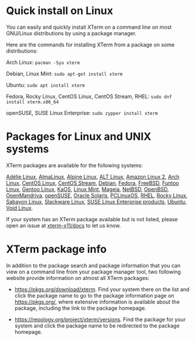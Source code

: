 <!-- 
// top menu
// 'Install'
// _'Package' = this page
// _'xterm.tar.gz'
-->

# Quick install on Linux

You can easily and quickly install XTerm on a command line on most GNU/Linux distributions by using a package manager.

Here are the commands for installing XTerm from a package on some distributions:

Arch Linux: `pacman -Syu xterm`
<!-- source: https://bbs.archlinux.org/viewtopic.php?id=242823 -->

Debian, Linux Mint: `sudo apt-get install xterm`
<!-- https://www.debian.org/releases/ and [APT](https://packages.debian.org/sid/apt) -->

Ubuntu: `sudo apt install xterm`

Fedora, Rocky Linux, CentOS Linux, CentOS Stream, RHEL: `sudo dnf install xterm.x86_64`

openSUSE, SUSE Linux Enterprise: `sudo zypper install xterm`

# Packages for Linux and UNIX systems

XTerm packages are available for the following systems:

[Adélie Linux](https://www.adelielinux.org/), [AlmaLinux](https://almalinux.org/), [Alpine Linux](https://www.alpinelinux.org/), [ALT Linux](https://en.altlinux.org/), [Amazon Linux 2](https://aws.amazon.com/amazon-linux-2/), [Arch Linux](https://archlinux.org/), [CentOS Linux](https://www.centos.org/centos-linux/), [CentOS Stream](https://www.centos.org/centos-stream/), [Debian](https://www.debian.org/), [Fedora](https://getfedora.org/), [FreeBSD](https://www.freebsd.org/), [Funtoo Linux](https://www.funtoo.org), [Gentoo Linux](https://www.gentoo.org/), [KaOS](https://kaosx.us/), [Linux Mint](https://www.linuxmint.com/), [Mageia](https://www.mageia.org/en/), [NetBSD](https://netbsd.org/), [OpenBSD](https://www.openbsd.org/), [OpenMandriva](https://www.openmandriva.org/), [openSUSE](https://www.opensuse.org/), [Oracle Solaris](https://www.oracle.com/solaris/), [PCLinuxOS](https://www.pclinuxos.com/), [RHEL](https://www.redhat.com/en/technologies/linux-platforms/enterprise-linux), [Rocky Linux](https://rockylinux.org/), [Sabayon Linux](https://www.sabayon.org/), [Slackware Linux](http://www.slackware.com/), [SUSE Linux Enterprise products](https://www.suse.com/products/), [Ubuntu](https://ubuntu.com/server/docs/package-management/), [Void Linux](https://voidlinux.org/).

If your system has an XTerm package available but is not listed, please open an issue at [xterm-x11/docs](https://github.com/xterm-x11/docs/issues) to let us know.

# XTerm package info

In addition to the package search and package information that you can view on a command line from your package manager tool, two following website provide information on almost all XTerm packages:

* https://pkgs.org/download/xterm. Find your system there on the list and click the package name to go to the package information page on https://pkgs.org/, where extensive information is available about the package, including the link to the package homepage.

* https://repology.org/project/xterm/versions. Find the package for your system and click the package name to be redirected to the package homepage.
